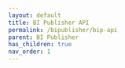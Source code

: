 ```yaml
---
layout: default
title: BI Publisher API
permalink: /bipublisher/bip-api
parent: BI Publisher
has_children: true
nav_order: 1
---
```



